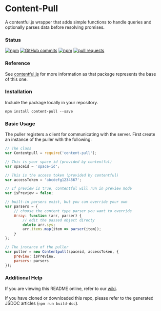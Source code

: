 # Content-Pull

A contentful.js wrapper that adds simple functions to handle queries and optionally parses data before resolving promises.

### Status

[![npm](https://img.shields.io/npm/v/content-pull.svg?maxAge=86400&style=flat)](https://www.npmjs.com/package/content-pull)
[![GitHub commits](https://img.shields.io/github/commits-since/remedyhealth/content-pull/v1.0.0.svg?maxAge=86400&style=flat)](https://github.com/remedyhealth/content-pull/commits/master)
[![npm](https://img.shields.io/npm/l/content-pull.svg?maxAge=2592000&style=flat)](https://raw.githubusercontent.com/remedyhealth/content-pull/master/LICENSE)
[![pull requests](https://img.shields.io/badge/pull%20requests-accepting-brightgreen.svg?style=flat)](https://github.com/remedyhealth/content-pull/fork)

### Reference

See [contentful.js](https://github.com/contentful/contentful.js) for more information as that package represents the base of this one.

### Installation

Include the package locally in your repository.

`npm install content-pull --save`

### Basic Usage

The puller registers a client for communicating with the server. First create an instance of the puller with the following:

```javascript
// The class
var Contentpull = require('content-pull');

// This is your space id (provided by contentful)
var spaceid = 'space-id';

// This is the access token (provided by contentful)
var accessToken = 'abcdefg1234567';

// If preview is true, contentful will run in preview mode
var isPreview = false;

// built-in parsers exist, but you can override your own
var parsers = {
    // choose the content type parser you want to override
    Array: function (arr, parser) {
        // edit the passed object directy
        delete arr.sys;
        arr.items.map(item => parser(item));
    }
};

// The instance of the puller
var puller = new Contentpull(spaceid, accessToken, {
    preview: isPreview,
    parsers: parsers
});
```

### Additional Help

If you are viewing this README online, refer to our [wiki](https://github.com/remedyhealth/content-pull/wiki).

If you have cloned or downloaded this repo, please refer to the generated JSDOC articles (`npm run build-doc`).
